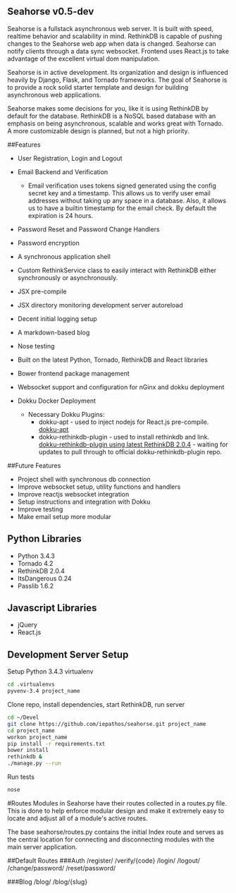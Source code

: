 Seahorse v0.5-dev
----------------
Seahorse is a fullstack asynchronous web server.  It is built with speed, realtime behavior and scalability in mind.  RethinkDB is capable of pushing changes to the Seahorse web app when data is changed.  Seahorse can notify clients through a data sync websocket.  Frontend uses React.js to take advantage of the excellent virtual dom manipulation.

Seahorse is in active development.  Its organization and design is influenced heavily by Django, Flask, and Tornado frameworks.  The goal of Seahorse is to provide a rock solid starter template and design for building asynchronous web applications.

Seahorse makes some decisions for you, like it is using RethinkDB by default for the database.  RethinkDB is a NoSQL based database with an emphasis on being asynchronous, scalable and works great with Tornado.  A more customizable design is planned, but not a high priority.



##Features
+ User Registration, Login and Logout
+ Email Backend and Verification
    - Email verification uses tokens signed generated using the config secret key and a timestamp.  This allows us to verify user email addresses without taking up any space in a database.  Also, it allows us to have a builtin timestamp for the email check.  By default the expiration is 24 hours.
+ Password Reset and Password Change Handlers
+ Password encryption
+ A synchronous application shell
+ Custom RethinkService class to easily interact with RethinkDB either synchronously or asynchronously.

+ JSX pre-compile
+ JSX directory monitoring development server autoreload
+ Decent initial logging setup

+ A markdown-based blog

+ Nose testing
+ Built on the latest Python, Tornado, RethinkDB and React libraries
+ Bower frontend package management
+ Websocket support and configuration for nGinx and dokku deployment


+ Dokku Docker Deployment
    - Necessary Dokku Plugins: 
        + dokku-apt - used to inject nodejs for React.js pre-compile. [dokku-apt](https://github.com/F4-Group/dokku-apt)
        + dokku-rethinkdb-plugin - used to install rethinkdb and link. [dokku-rethinkdb-plugin using latest RethinkDB 2.0.4](https://github.com/iepathos/dokku-rethinkdb-plugin) - waiting for updates to pull through to official dokku-rethinkdb-plugin repo.

##Future Features
+ Project shell with synchronous db connection
+ Improve websocket setup, utility functions and handlers
+ Improve reactjs websocket integration
+ Setup instructions and integration with Dokku
+ Improve testing
+ Make email setup more modular



Python Libraries
----------------
+ Python 3.4.3
+ Tornado 4.2
+ RethinkDB 2.0.4
+ ItsDangerous 0.24
+ Passlib 1.6.2


Javascript Libraries
----------------
+ jQuery
+ React.js



Development Server Setup
----------------
Setup Python 3.4.3 virtualenv
````bash
cd .virtualenvs
pyvenv-3.4 project_name
````


Clone repo, install dependencies, start RethinkDB, run server
````bash
cd ~/Devel
git clone https://github.com/iepathos/seahorse.git project_name
cd project_name
workon project_name
pip install -r requirements.txt
bower install
rethinkdb &
./manage.py --run
````

Run tests
````bash
nose
````



#Routes
Modules in Seahorse have their routes collected in a routes.py file.
This is done to help enforce modular design and make it extremely easy
to locate and adjust all of a module's active routes.

The base seahorse/routes.py contains the initial Index route and
serves as the central location for connecting and disconnecting modules
with the main server application.

##Default Routes
###Auth
/register/
/verify/{code}
/login/
/logout/
/change/password/
/reset/password/

###Blog
/blog/
/blog/{slug}
